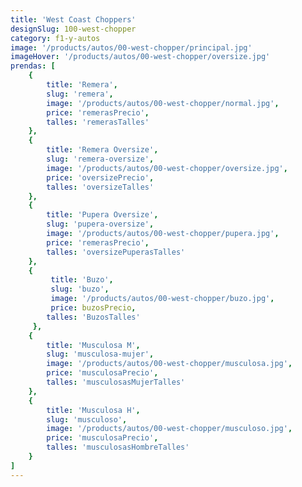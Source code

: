 ```yaml
---
title: 'West Coast Choppers'
designSlug: 100-west-chopper
category: f1-y-autos
image: '/products/autos/00-west-chopper/principal.jpg'
imageHover: '/products/autos/00-west-chopper/oversize.jpg'
prendas: [
    {   
        title: 'Remera',
        slug: 'remera',          
        image: '/products/autos/00-west-chopper/normal.jpg',
        price: 'remerasPrecio',
        talles: 'remerasTalles'
    },
    {
        title: 'Remera Oversize',
        slug: 'remera-oversize',
        image: '/products/autos/00-west-chopper/oversize.jpg',
        price: 'oversizePrecio',
        talles: 'oversizeTalles'
    },
    {
        title: 'Pupera Oversize',
        slug: 'pupera-oversize',
        image: '/products/autos/00-west-chopper/pupera.jpg',
        price: 'remerasPrecio',
        talles: 'oversizePuperasTalles'
    },
    {
         title: 'Buzo',
         slug: 'buzo',
         image: '/products/autos/00-west-chopper/buzo.jpg',
         price: buzosPrecio,
        talles: 'BuzosTalles'
     },
    {
        title: 'Musculosa M',
        slug: 'musculosa-mujer',
        image: '/products/autos/00-west-chopper/musculosa.jpg',
        price: 'musculosaPrecio',
        talles: 'musculosasMujerTalles'
    },
    {
        title: 'Musculosa H',
        slug: 'musculoso',
        image: '/products/autos/00-west-chopper/musculoso.jpg',
        price: 'musculosaPrecio',
        talles: 'musculosasHombreTalles'
    }
]
---
```

